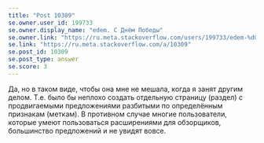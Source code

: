 ```yaml
---
title: "Post 10309"
se.owner.user_id: 199733
se.owner.display_name: "edem. С Днём Победы"
se.owner.link: "https://ru.meta.stackoverflow.com/users/199733/edem-%d0%a1-%d0%94%d0%bd%d1%91%d0%bc-%d0%9f%d0%be%d0%b1%d0%b5%d0%b4%d1%8b"
se.link: "https://ru.meta.stackoverflow.com/a/10309"
se.post_id: 10309
se.post_type: answer
se.score: 3
---
```

<p>Да, но в таком виде, чтобы она мне не мешала, когда я занят другим делом. Т.е. было бы неплохо создать отдельную страницу (раздел) с продвигаемыми предложениями разбитыми по определённым признакам (меткам). В противном случае многие пользователи, которые умеют пользоваться расширениями для обзорщиков, большинство предложений и не увидят вовсе.</p>
